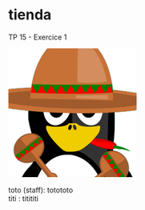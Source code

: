 # tienda

TP 15 - Exercice 1

![Pingouin Mexicain](./tienda/empanadas/static/empanadas/img/mexicanPingouin.png)

toto (staff): totototo \
titi : titititi